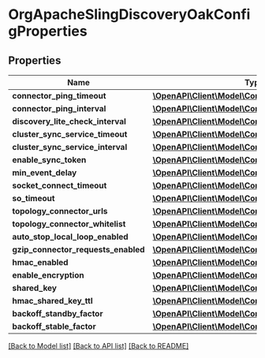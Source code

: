 # OrgApacheSlingDiscoveryOakConfigProperties

## Properties
Name | Type | Description | Notes
------------ | ------------- | ------------- | -------------
**connector_ping_timeout** | [**\OpenAPI\Client\Model\ConfigNodePropertyInteger**](ConfigNodePropertyInteger.md) |  | [optional] 
**connector_ping_interval** | [**\OpenAPI\Client\Model\ConfigNodePropertyInteger**](ConfigNodePropertyInteger.md) |  | [optional] 
**discovery_lite_check_interval** | [**\OpenAPI\Client\Model\ConfigNodePropertyInteger**](ConfigNodePropertyInteger.md) |  | [optional] 
**cluster_sync_service_timeout** | [**\OpenAPI\Client\Model\ConfigNodePropertyInteger**](ConfigNodePropertyInteger.md) |  | [optional] 
**cluster_sync_service_interval** | [**\OpenAPI\Client\Model\ConfigNodePropertyInteger**](ConfigNodePropertyInteger.md) |  | [optional] 
**enable_sync_token** | [**\OpenAPI\Client\Model\ConfigNodePropertyBoolean**](ConfigNodePropertyBoolean.md) |  | [optional] 
**min_event_delay** | [**\OpenAPI\Client\Model\ConfigNodePropertyInteger**](ConfigNodePropertyInteger.md) |  | [optional] 
**socket_connect_timeout** | [**\OpenAPI\Client\Model\ConfigNodePropertyInteger**](ConfigNodePropertyInteger.md) |  | [optional] 
**so_timeout** | [**\OpenAPI\Client\Model\ConfigNodePropertyInteger**](ConfigNodePropertyInteger.md) |  | [optional] 
**topology_connector_urls** | [**\OpenAPI\Client\Model\ConfigNodePropertyArray**](ConfigNodePropertyArray.md) |  | [optional] 
**topology_connector_whitelist** | [**\OpenAPI\Client\Model\ConfigNodePropertyArray**](ConfigNodePropertyArray.md) |  | [optional] 
**auto_stop_local_loop_enabled** | [**\OpenAPI\Client\Model\ConfigNodePropertyBoolean**](ConfigNodePropertyBoolean.md) |  | [optional] 
**gzip_connector_requests_enabled** | [**\OpenAPI\Client\Model\ConfigNodePropertyBoolean**](ConfigNodePropertyBoolean.md) |  | [optional] 
**hmac_enabled** | [**\OpenAPI\Client\Model\ConfigNodePropertyBoolean**](ConfigNodePropertyBoolean.md) |  | [optional] 
**enable_encryption** | [**\OpenAPI\Client\Model\ConfigNodePropertyBoolean**](ConfigNodePropertyBoolean.md) |  | [optional] 
**shared_key** | [**\OpenAPI\Client\Model\ConfigNodePropertyString**](ConfigNodePropertyString.md) |  | [optional] 
**hmac_shared_key_ttl** | [**\OpenAPI\Client\Model\ConfigNodePropertyInteger**](ConfigNodePropertyInteger.md) |  | [optional] 
**backoff_standby_factor** | [**\OpenAPI\Client\Model\ConfigNodePropertyString**](ConfigNodePropertyString.md) |  | [optional] 
**backoff_stable_factor** | [**\OpenAPI\Client\Model\ConfigNodePropertyString**](ConfigNodePropertyString.md) |  | [optional] 

[[Back to Model list]](../README.md#documentation-for-models) [[Back to API list]](../README.md#documentation-for-api-endpoints) [[Back to README]](../README.md)


